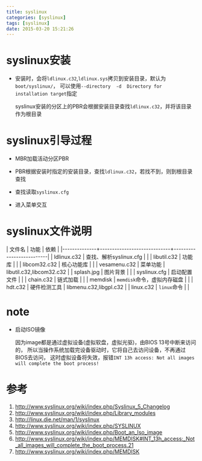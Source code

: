 ```yaml
---
title: syslinux
categories: [syslinux]
tags: [syslinux]
date: 2015-03-20 15:21:26
---
```


# syslinux安装

-   安装时，会将`ldlinux.c32`,`ldlinux.sys`拷贝到安装目录，默认为`boot/syslinux/`，
    可以使用`--directory  -d  Directory for installation target`指定

    syslinux安装的分区上的PBR会根据安装目录查找`ldlinux.c32`，并将该目录作为根目录

# syslinux引导过程

-   MBR加载活动分区PBR

-   PBR根据安装时指定的安装目录，查找`ldlinux.c32`，若找不到，则到根目录查找

-   查找读取`syslinux.cfg`

-   进入菜单交互


# syslinux文件说明

| 文件名       | 功能                        | 依赖                     |
|--------------+-----------------------------+--------------------------|
| ldlinux.c32  | 查找、解析syslinux.cfg      |                          |
| libutil.c32  | 功能库                      |                          |
| libcom32.c32 | 核心功能库                  |                          |
| vesamenu.c32 | 菜单功能                    | libutil.c32,libcom32.c32 |
| splash.jpg   | 图片背景                    |                          |
| syslinux.cfg | 启动配置文件                |                          |
| chain.c32    | 链式加载                    |                          |
| memdisk      | `memdisk`命令，虚拟内存磁盘 |                          |
| hdt.c32      | 硬件检测工具                | libmenu.c32,libgpl.c32   |
| linux.c32    | `linux`命令                 |                          |

# note

-   启动ISO镜像

    因为image都是通过虚拟设备(虚拟软盘，虚拟光驱)，由BIOS 13号中断来访问的，
    所以当操作系统加载完设备驱动时，它将自己去访问设备，不再通过BIOS去访问，
    这时虚拟设备将失效，报错`INT 13h access: Not all images will complete the boot process!`

# 参考

1.  <http://www.syslinux.org/wiki/index.php/Syslinux_5_Changelog>
1.  <http://www.syslinux.org/wiki/index.php/Library_modules>
1.  <http://linux.die.net/man/1/syslinux>
1.  <http://www.syslinux.org/wiki/index.php/SYSLINUX>
1.  <http://www.syslinux.org/wiki/index.php/Boot_an_Iso_image>
1.  <http://www.syslinux.org/wiki/index.php/MEMDISK#INT_13h_access:_Not_all_images_will_complete_the_boot_process.21>
1.  <http://www.syslinux.org/wiki/index.php/MEMDISK>
